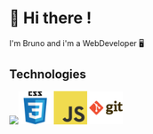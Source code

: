 # 👋 Hi there ! 

I'm Bruno and i'm a WebDeveloper 🖥️

## Technologies

<img src="https://user-images.githubusercontent.com/104644772/180076903-9d2a145e-3950-4e91-a58a-6dd3cc4670d2.png" height="60"><img src="https://raw.githubusercontent.com/github/explore/80688e429a7d4ef2fca1e82350fe8e3517d3494d/topics/css/css.png" height="60">
<img src="https://raw.githubusercontent.com/github/explore/80688e429a7d4ef2fca1e82350fe8e3517d3494d/topics/javascript/javascript.png" height="60"> <img src="https://raw.githubusercontent.com/github/explore/80688e429a7d4ef2fca1e82350fe8e3517d3494d/topics/git/git.png" height="60">


<!---
BrunoFernandesC/BrunoFernandesC is a ✨ special ✨ repository because its `README.md` (this file) appears on your GitHub profile.
You can click the Preview link to take a look at your changes.
--->
